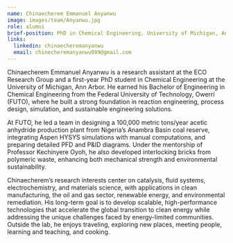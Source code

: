 ```yaml
---
name: Chinaecherem Emmanuel Anyanwu
image: images/team/Anyanwu.jpg
role: alumni
brief-position: PhD in Chemical Engineering, University of Michigan, Ann Arbor.
links:
  linkedin: chinaecheremanyanwu
  email: chinecheremanyanwu999@gmail.com
---
```

Chinaecherem Emmanuel Anyanwu is a research assistant at the ECO Research Group and a first-year PhD student in Chemical Engineering at the University of Michigan, Ann Arbor. He earned his Bachelor of Engineering in Chemical Engineering from the Federal University of Technology, Owerri (FUTO), where he built a strong foundation in reaction engineering, process design, simulation, and sustainable engineering solutions.

At FUTO, he led a team in designing a 100,000 metric tons/year acetic anhydride production plant from Nigeria’s Anambra Basin coal reserve, integrating Aspen HYSYS simulations with manual computations, and preparing detailed PFD and P&ID diagrams. Under the mentorship of Professor Kechinyere Oyoh, he also developed interlocking bricks from polymeric waste, enhancing both mechanical strength and environmental sustainability.

Chinaecherem’s research interests center on catalysis, fluid systems, electrochemistry, and materials science, with applications in clean manufacturing, the oil and gas sector, renewable energy, and environmental remediation. His long-term goal is to develop scalable, high-performance technologies that accelerate the global transition to clean energy while addressing the unique challenges faced by energy-limited communities. Outside the lab, he enjoys traveling, exploring new places, meeting people, learning and teaching, and cooking.
